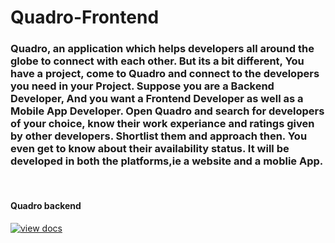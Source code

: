 # Quadro-Frontend

### Quadro, an application which helps developers all around the globe to connect with each other. But its a bit different, You have a project, come to Quadro and connect to the developers you need in your Project. Suppose you are a Backend Developer, And you want a Frontend Developer as well as a Mobile App Developer. Open Quadro and search for developers of your choice,  know their work experiance and ratings given by other developers. Shortlist them and approach then. You even get to know about their availability status. It will be developed in both the platforms,ie a website and a moblie App.

<br>

#### Quadro backend

[![view docs](https://img.shields.io/badge/docs-view%20API%20documentation-orange.svg)](https://documenter.getpostman.com/view/6334076/S1a1bUuq?version=latest)

<br>
<!-- 
#### Directions to run
Run the following commands 

```bash

# To install dependencies
$ npm i

# To start the server
$ node api

``` -->
<!-- 
<br>

#### Environment variables in `.env`

| Variable | Description |
|:--------:|:------------:|
| EMAIL | Email |
| EMAIL_PW | Password |
| SECRET | JWT secret |
| SALT | Hash salt |
| MONGO_URI | MongoDB URI |
| CLOUD_NAME | Cloudinary DB details |
| API_KEY | API Key for Cloudinary |
| API_SECRET | API secret for Cloudinary |

<br> -->

#### Contributors

<a href="https://github.com/pm-sharma/Quadro-Frontend/graphs/contributors">
  <img src="https://contributors-img.firebaseapp.com/image?repo=pm-sharma/Quadro-Frontend" />
</a>
